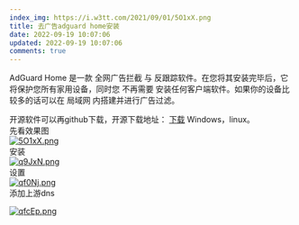 ```yaml
---
index_img: https://i.w3tt.com/2021/09/01/5O1xX.png
title: 去广告adguard home安装
date: 2022-09-19 10:07:06
updated: 2022-09-19 10:07:06
comments: true
---
```

<!--StartFragment-->

AdGuard Home 是一款 全网广告拦截 与 反跟踪软件。在您将其安装完毕后，它将保护您所有家用设备，同时您 不再需要 安装任何客户端软件。如果你的设备比较多的话可以在 局域网 内搭建并进行广告过滤。

开源软件可以再github下载，开源下载地址： [下载](https://github.com/AdguardTeam/AdGuardHome/releases) Windows，linux。\
先看效果图\
[![5O1xX.png](https://i.w3tt.com/2021/09/01/5O1xX.png "5O1xX.png")](https://i.w3tt.com/2021/09/01/5O1xX.png)\
安装\
[![q9JxN.png](https://i.w3tt.com/2021/08/17/q9JxN.png "q9JxN.png")](https://i.w3tt.com/2021/08/17/q9JxN.png)\
设置\
[![qf0Nj.png](https://i.w3tt.com/2021/08/13/qf0Nj.png "qf0Nj.png")](https://i.w3tt.com/2021/08/13/qf0Nj.png)\
添加上游dns

[![qfcEp.png](https://i.w3tt.com/2021/08/13/qfcEp.png "qfcEp.png")](https://i.w3tt.com/2021/08/13/qfcEp.png)

<!--EndFragment-->